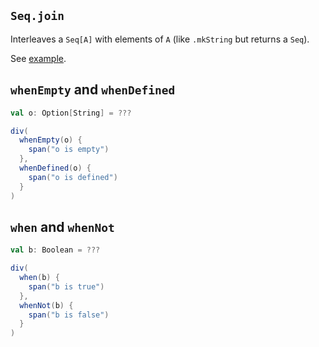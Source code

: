 ## `Seq.join`

Interleaves a `Seq[A]` with elements of `A` (like `.mkString` but returns a `Seq`).

See [example](/core/example-seq-join).

## `whenEmpty` and `whenDefined`

```scala
val o: Option[String] = ???

div(
  whenEmpty(o) {
    span("o is empty")
  },
  whenDefined(o) {
    span("o is defined")
  }
)
```

## `when` and `whenNot`

```scala
val b: Boolean = ???

div(
  when(b) {
    span("b is true")
  },
  whenNot(b) {
    span("b is false")
  }
)
```

